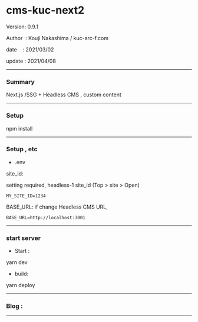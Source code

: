 # cms-kuc-next2

 Version: 0.9.1

 Author  : Kouji Nakashima / kuc-arc-f.com

 date    : 2021/03/02

 update  : 2021/04/08

***
### Summary

Next.js /SSG + Headless CMS ,  custom content

***
### Setup

npm install

***
### Setup , etc

* .env

site_id: 

setting required, headless-1 site_id (Top > site > Open)

```
MY_SITE_ID=1234
```

BASE_URL: if change Headless CMS URL,

```
BASE_URL=http://localhost:3001
```

***
### start server
* Start :

yarn dev

* build:

yarn deploy


***
### Blog : 

***

